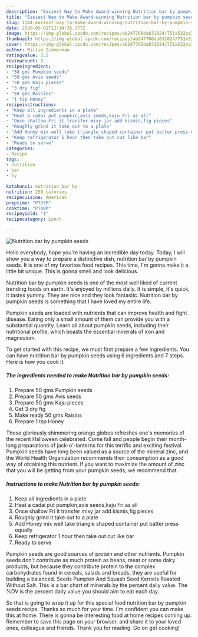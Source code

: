 ```yaml
---
description: "Easiest Way to Make Award-winning Nutrition bar by pumpkin seeds"
title: "Easiest Way to Make Award-winning Nutrition bar by pumpkin seeds"
slug: 1144-easiest-way-to-make-award-winning-nutrition-bar-by-pumpkin-seeds
date: 2020-05-01T12:14:35.377Z
image: https://img-global.cpcdn.com/recipes/ab247766da031024/751x532cq70/nutrition-bar-by-pumpkin-seeds-recipe-main-photo.jpg
thumbnail: https://img-global.cpcdn.com/recipes/ab247766da031024/751x532cq70/nutrition-bar-by-pumpkin-seeds-recipe-main-photo.jpg
cover: https://img-global.cpcdn.com/recipes/ab247766da031024/751x532cq70/nutrition-bar-by-pumpkin-seeds-recipe-main-photo.jpg
author: Willie Zimmerman
ratingvalue: 3.5
reviewcount: 8
recipeingredient:
- "50 gms Pumpkin seeds"
- "50 gms Avis seeds"
- "50 gms Kaju pieces"
- "3 dry fig"
- "50 gms Raisins"
- "1 tsp Honey"
recipeinstructions:
- "Keep all ingredients in a plate"
- "Heat a cadai put pumpkin,avis seeds,kaju Fri as all"
- "Once shallow Fri it transfer mixy jar add kismis,fig pieces"
- "Roughly grind it take out to a plate"
- "Add Honey mix well take triangle shaped container put batter press equally"
- "Keep refrigerator 1 hour then take out cut like bar"
- "Ready to serve"
categories:
- Recipe
tags:
- nutrition
- bar
- by

katakunci: nutrition bar by 
nutrition: 250 calories
recipecuisine: American
preptime: "PT37M"
cooktime: "PT40M"
recipeyield: "1"
recipecategory: Lunch

---
```



![Nutrition bar by pumpkin seeds](https://img-global.cpcdn.com/recipes/ab247766da031024/751x532cq70/nutrition-bar-by-pumpkin-seeds-recipe-main-photo.jpg)

Hello everybody, hope you're having an incredible day today. Today, I will show you a way to prepare a distinctive dish, nutrition bar by pumpkin seeds. It is one of my favorites food recipes. This time, I'm gonna make it a little bit unique. This is gonna smell and look delicious.

Nutrition bar by pumpkin seeds is one of the most well liked of current trending foods on earth. It's enjoyed by millions daily. It is simple, it's quick, it tastes yummy. They are nice and they look fantastic. Nutrition bar by pumpkin seeds is something that I have loved my entire life.

Pumpkin seeds are loaded with nutrients that can improve health and fight disease. Eating only a small amount of them can provide you with a substantial quantity. Learn all about pumpkin seeds, including their nutritional profile, which boasts the essential minerals of iron and magnesium.


To get started with this recipe, we must first prepare a few ingredients. You can have nutrition bar by pumpkin seeds using 6 ingredients and 7 steps. Here is how you cook it.

<!--inarticleads1-->

##### The ingredients needed to make Nutrition bar by pumpkin seeds:

1. Prepare 50 gms Pumpkin seeds
1. Prepare 50 gms Avis seeds
1. Prepare 50 gms Kaju pieces
1. Get 3 dry fig
1. Make ready 50 gms Raisins
1. Prepare 1 tsp Honey


Those gloriously shimmering orange globes refreshes one&#39;s memories of the recent Halloween celebrated. Come fall and people begin their month-long preparations of jack-o&#39;-lanterns for this terrific and exciting festival. Pumpkin seeds have long been valued as a source of the mineral zinc, and the World Health Organization recommends their consumption as a good way of obtaining this nutrient. If you want to maximize the amount of zinc that you will be getting from your pumpkin seeds, we recommend that. 

<!--inarticleads2-->

##### Instructions to make Nutrition bar by pumpkin seeds:

1. Keep all ingredients in a plate
1. Heat a cadai put pumpkin,avis seeds,kaju Fri as all
1. Once shallow Fri it transfer mixy jar add kismis,fig pieces
1. Roughly grind it take out to a plate
1. Add Honey mix well take triangle shaped container put batter press equally
1. Keep refrigerator 1 hour then take out cut like bar
1. Ready to serve


Pumpkin seeds are good sources of protein and other nutrients. Pumpkin seeds don&#39;t contribute as much protein as beans, meat or some dairy products, but because they contribute protein to the complex carbohydrates found in cereals, salads and breads, they are useful for building a balanced. Seeds Pumpkin And Squash Seed Kernels Roasted Without Salt. This is a bar chart of minerals by the percent daily value. The %DV is the percent daily value you should aim to eat each day. 

So that is going to wrap it up for this special food nutrition bar by pumpkin seeds recipe. Thanks so much for your time. I'm confident you can make this at home. There is gonna be interesting food at home recipes coming up. Remember to save this page on your browser, and share it to your loved ones, colleague and friends. Thank you for reading. Go on get cooking!
